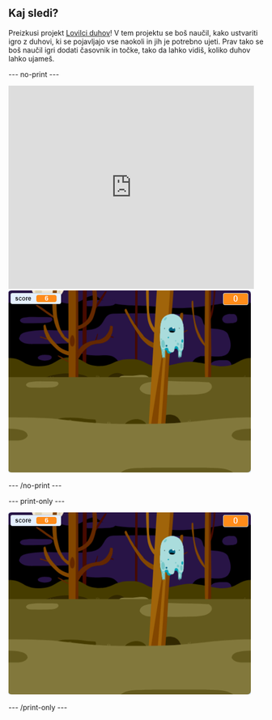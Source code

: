 ## Kaj sledi?

Preizkusi projekt [Lovilci duhov](https://projects.raspberrypi.org/en/projects/ghostbusters?utm_source=pathway&utm_medium=whatnext&utm_campaign=projects)! V tem projektu se boš naučil, kako ustvariti igro z duhovi, ki se pojavljajo vse naokoli in jih je potrebno ujeti. Prav tako se boš naučil igri dodati časovnik in točke, tako da lahko vidiš, koliko duhov lahko ujameš.

\--- no-print \---

<div class="scratch-preview">
  <iframe allowtransparency="true" width="485" height="402" src="https://scratch.mit.edu/projects/embed/276874679/?autostart=false" frameborder="0" scrolling="no"></iframe>
  <img src="images/ghostbusters-static.png">
</div>

\--- /no-print \---

\--- print-only \---

![showcase](images/ghostbusters-static.png)

\--- /print-only \---